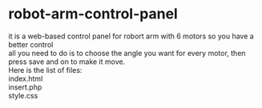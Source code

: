 # robot-arm-control-panel
it is a web-based control panel for robort arm with 6 motors so you have a better control <br>
all you need to do is to choose the angle you want for every motor, then press save and on to make it move. <br>
Here is the list of files:<br>
index.html <br>
insert.php<br>
style.css
